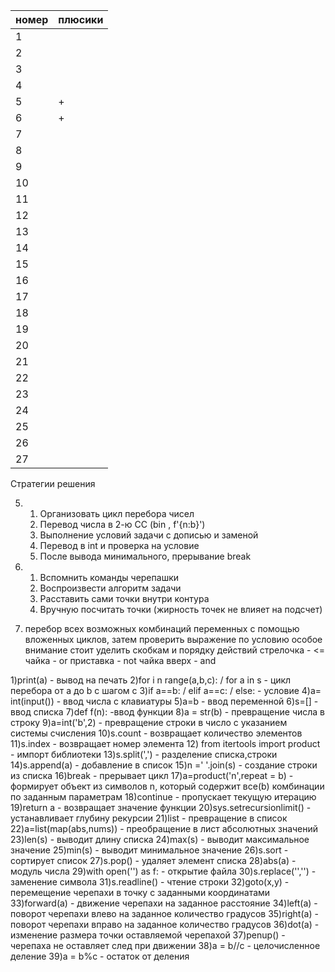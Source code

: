 | номер | плюсики |
| ------ | ------ |
| 1 |  |
| 2 |  |
| 3 |  |
| 4 |  |
| 5 | + |
| 6 | + |
| 7 |  |
| 8 |  |
| 9 |  |
| 10 |  |
| 11 |  |
| 12 |  |
| 13 |  |
| 14 |  |
| 15 |  |
| 16 |  |
| 17 |  |
| 18 |  |
| 19 |  |
| 20 |  |
| 21 |  |
| 22 |  |
| 23 |  |
| 24 |  |
| 25 |  |
| 26 |  |
| 27 |  |

Стратегии решения

5) 1. Организовать цикл перебора чисел 
   2. Перевод числа в 2-ю СС (bin , f'{n:b}') 
   3. Выполнение условий задачи с дописью и заменой 
   4. Перевод в int и проверка на условие 
   5. После вывода минимального, прерывание break 

6) 1. Вспомнить команды черепашки
   2. Воспроизвести алгоритм задачи
   3. Расставить сами точки внутри контура
   4. Вручную посчитать точки (жирность точек не влияет на подсчет)
2) перебор всех возможных комбинаций переменных  с помощью вложенных циклов, затем проверить выражение по условию
особое внимание стоит уделить скобкам и порядку действий
стрелочка - <=
чайка - or
приставка - not
чайка вверх - and


1)print(a) - вывод на печать 
2)for i n range(a,b,c): / for a in s - цикл  перебора от а до b с шагом c
3)if a==b: / elif a==c: / else: - условие 
4)a= int(input()) - ввод числа с клавиатуры 
5)a=b - ввод переменной 
6)s=[] - ввод списка 
7)def f(n): -ввод функции 
8)a = str(b) - превращение числа в строку 
9)a=int('b',2) - превращение строки  в число с указанием системы счисления
10)s.count - возвращает количество элементов 
11)s.index - возвращает номер элемента 
12) from itertools import product -  импорт библиотеки
13)s.split(',') - разделение списка,строки 
14)s.append(a) - добавление в список 
15)n =' '.join(s) - создание строки из списка
16)break - прерывает цикл 
17)a=product('n',repeat = b) - формирует объект из символов n, который содержит все(b) комбинации по заданным параметрам 
18)continue - пропускает текущую итерацию
19)return a - возвращает значение функции 
20)sys.setrecursionlimit() - устанавливает глубину рекурсии 
21)list - превращение в список
22)а=list(map(abs,nums)) - преобращение в лист aбсолютных значений
23)len(s) - выводит длину списка 
24)max(s) - выводит максимальное значение 
25)min(s) - выводит минимальное значение 
26)s.sort - сортирует список 
27)s.pop() - удаляет элемент списка 
28)abs(a) - модуль числа 
29)with open('') as f: - открытие файла 
30)s.replace('','') - заменение символа 
31)s.readline() -  чтение строки
32)goto(x,y) - перемещение черепахи в точку с заданными координатами
33)forward(a) - движение черепахи на заданное расстояние
34)left(a) - поворот черепахи влево на заданное количество градусов
35)right(a) - поворот черепахи вправо на заданное количество градусов
36)dot(a) - изменение размера точки оставляемой черепахой
37)penup() - черепаха не оставляет след при движении
38)a = b//c - целочисленное деление
39)a = b%c - остаток от деления
